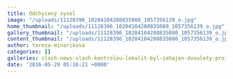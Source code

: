 ```yaml
---
title: Odchycený sysel
image: "/uploads/11128396_10204104280835080_1057356139_o.jpg"
home_thumbnail: "/uploads/11128396_10204104280835080_1057356139_o.jpg"
gallery_thumbnail: "/uploads/11128396_10204104280835080_1057356139_o.jpg"
content_thumbnail: "/uploads/11128396_10204104280835080_1057356139_o.jpg"
author: tereza-minarikova
categories: []
galleries: slash-news-slash-kontrolou-lokalit-byl-zahajen-dvoulety-projekt
date: '2016-05-29 05:16:21 +0000'
---
```

